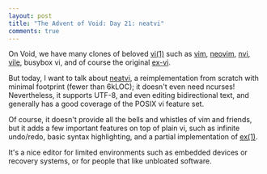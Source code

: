 ```yaml
---
layout: post
title: "The Advent of Void: Day 21: neatvi"
comments: true
---
```


On Void, we have many clones of beloved
[vi(1)](https://man.voidlinux.org/vi.1p) such as
[vim](https://man.voidlinux.org/vim.1),
[neovim](https://man.voidlinux.org/nvim.1),
[nvi](https://man.voidlinux.org/nvi.1),
[vile](https://man.voidlinux.org/vile.1), busybox vi, and of course the
original [ex-vi](https://man.voidlinux.org/ex-vi.1).

But today, I want to talk about
[neatvi](https://github.com/aligrudi/neatvi), a reimplementation from
scratch with minimal footprint (fewer than 6kLOC); it doesn't even
need ncurses!  Nevertheless, it supports UTF-8, and even editing
bidirectional text, and generally has a good coverage of the POSIX vi
feature set.

Of course, it doesn't provide all the bells and whistles
of vim and friends,
but it adds a few important features on top of plain vi,
such as
infinite undo/redo, basic syntax highlighting,
and a partial implementation of [ex(1)](https://man.voidlinux.org/ex.1p).

It's a nice editor for limited environments such as embedded devices
or recovery systems, or for people that like unbloated software.
